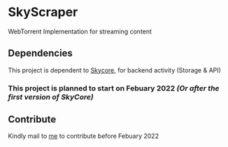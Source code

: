 # SkyScraper

WebTorrent Implementation for streaming content

## Dependencies

This project is dependent to <a href="https://github.com/nexxt-development/skycore">Skycore</a>, for backend activity (Storage & API)</br>

### This project is planned to start on Febuary 2022 *(Or after the first version of SkyCore)*

## Contribute

Kindly mail to <a href="mailto:helodibalado@gmail.com">me</a> to contribute before Febuary 2022
